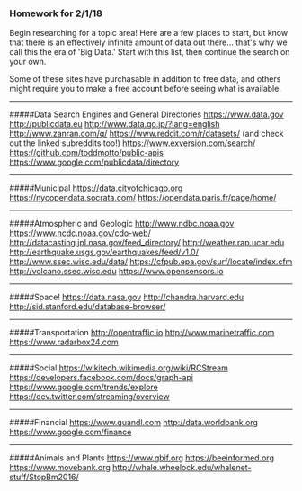 ### Homework for 2/1/18

Begin researching for a topic area! Here are a few places to start, but know that there is an effectively infinite amount of data out there... that's why we call this the era of 'Big Data.' Start with this list, then continue the search on your own. 

Some of these sites have purchasable in addition to free data, and others might require you to make a free account before seeing what is available.

-----

#####Data Search Engines and General Directories
https://www.data.gov
http://publicdata.eu
http://www.data.go.jp/?lang=english
http://www.zanran.com/q/
https://www.reddit.com/r/datasets/   (and check out the linked subreddits too!)
https://www.exversion.com/search/
https://github.com/toddmotto/public-apis
https://www.google.com/publicdata/directory

-----

#####Municipal
https://data.cityofchicago.org
https://nycopendata.socrata.com/
https://opendata.paris.fr/page/home/

-----

#####Atmospheric and Geologic
http://www.ndbc.noaa.gov
https://www.ncdc.noaa.gov/cdo-web/
http://datacasting.jpl.nasa.gov/feed_directory/
http://weather.rap.ucar.edu
http://earthquake.usgs.gov/earthquakes/feed/v1.0/
http://www.ssec.wisc.edu/data/
https://cfpub.epa.gov/surf/locate/index.cfm
http://volcano.ssec.wisc.edu
https://www.opensensors.io

-----

#####Space!
https://data.nasa.gov
http://chandra.harvard.edu
http://sid.stanford.edu/database-browser/

-----

#####Transportation
http://opentraffic.io
http://www.marinetraffic.com
https://www.radarbox24.com

-----

#####Social
https://wikitech.wikimedia.org/wiki/RCStream
https://developers.facebook.com/docs/graph-api
https://www.google.com/trends/explore
https://dev.twitter.com/streaming/overview

-----

#####Financial
https://www.quandl.com
http://data.worldbank.org
https://www.google.com/finance

-----

#####Animals and Plants
https://www.gbif.org
https://beeinformed.org
https://www.movebank.org
http://whale.wheelock.edu/whalenet-stuff/StopBm2016/

